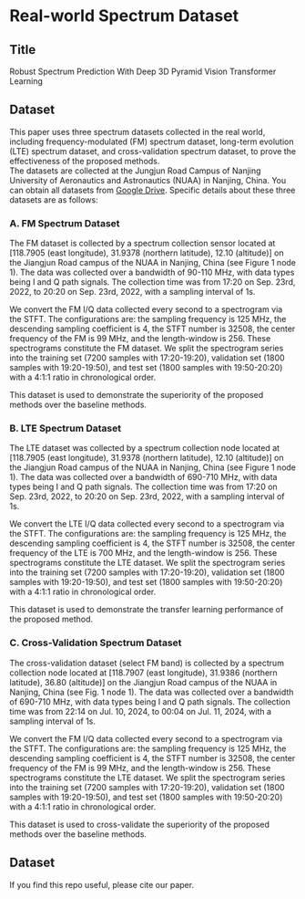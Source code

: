 # Real-world Spectrum Dataset 
## Title
Robust Spectrum Prediction With Deep 3D Pyramid Vision Transformer Learning

## Dataset 
This paper uses three spectrum datasets collected in the real world, including frequency-modulated (FM) spectrum dataset, long-term evolution (LTE) spectrum dataset, and cross-validation spectrum dataset, to prove the effectiveness of the proposed methods.  
The datasets are collected at the Jungjun Road Campus of Nanjing University of Aeronautics and Astronautics (NUAA) in Nanjing, China. You can obtain all datasets from [Google Drive](https://drive.google.com/drive/folders/1w2kTaRKVRmsO5jUAovZc78W_eTQ63TDm?usp=sharing). Specific details about these three datasets are as follows:

### A. FM Spectrum Dataset
The FM dataset is collected by a spectrum collection sensor located at [118.7905 (east longitude), 31.9378 (northern latitude), 12.10 (altitude)] on the Jiangjun Road campus of the NUAA in Nanjing, China (see Figure 1 node 1). The data was collected over a bandwidth of 90-110 MHz, with data types being I and Q path signals. The collection time was from 17:20 on Sep. 23rd, 2022, to 20:20 on Sep. 23rd, 2022, with a sampling interval of 1s. 

We convert the FM I/Q data collected every second to a spectrogram via the STFT. The configurations are: the sampling frequency is 125 MHz, the descending sampling coefficient is 4, the STFT number is 32508, the center frequency of the FM is 99 MHz, and the length-window is 256. These spectrograms constitute the FM dataset. We split the spectrogram series into the training set (7200 samples with 17:20-19:20), validation set (1800 samples with 19:20-19:50), and test set (1800 samples with 19:50-20:20) with a 4:1:1 ratio in chronological order.

This dataset is used to demonstrate the superiority of the proposed methods over the baseline methods.

### B. LTE Spectrum Dataset
The LTE dataset was collected by a spectrum collection node located at [118.7905 (east longitude), 31.9378 (northern latitude), 12.10 (altitude)] on the Jiangjun Road campus of the NUAA in Nanjing, China (see Figure 1 node 1). The data was collected over a bandwidth of 690-710 MHz, with data types being I and Q path signals. The collection time was from 17:20 on Sep. 23rd, 2022, to 20:20 on Sep. 23rd, 2022, with a sampling interval of 1s. 

We convert the LTE I/Q data collected every second to a spectrogram via the STFT. The configurations are: the sampling frequency is 125 MHz, the descending sampling coefficient is 4, the STFT number is 32508, the center frequency of the LTE is 700 MHz, and the length-window is 256. These spectrograms constitute the LTE dataset. We split the spectrogram series into the training set (7200 samples with 17:20-19:20), validation set (1800 samples with 19:20-19:50), and test set (1800 samples with 19:50-20:20) with a 4:1:1 ratio in chronological order.

This dataset is used to demonstrate the transfer learning performance of the proposed method.

### C. Cross-Validation Spectrum Dataset
The cross-validation dataset (select FM band) is collected by a spectrum collection node located at [118.7907 (east longitude), 31.9386 (northern latitude), 36.80 (altitude)] on the Jiangjun Road campus of the NUAA in Nanjing, China (see Fig. 1 node 1). The data was collected over a bandwidth of 690-710 MHz, with data types being I and Q path signals. The collection time was from 22:14 on Jul. 10, 2024, to 00:04 on Jul. 11, 2024, with a sampling interval of 1s. 

We convert the FM I/Q data collected every second to a spectrogram via the STFT. The configurations are: the sampling frequency is 125 MHz, the descending sampling coefficient is 4, the STFT number is 32508, the center frequency of the FM is 99 MHz, and the length-window is 256. These spectrograms constitute the LTE dataset. We split the spectrogram series into the training set (7200 samples with 17:20-19:20), validation set (1800 samples with 19:20-19:50), and test set (1800 samples with 19:50-20:20) with a 4:1:1 ratio in chronological order.

This dataset is used to cross-validate the superiority of the proposed methods over the baseline methods.

## Dataset
If you find this repo useful, please cite our paper.
